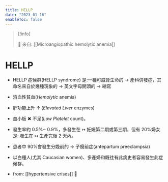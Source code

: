 ```yaml
---
title: HELLP
date: "2023-01-16"
enableToc: false
---
```


> [!info]
>
> 🌱 來自: [[Microangiopathic hemolytic anemia]]

# HELLP

- HELLP 症候群(HELLP syndrome) 是:一種可威脅生命的 → 產科併發症，其命名來自於幾種現象的 → 英文字母開頭的 → 縮寫

- 溶血性貧血(_Hemolytic_ anemia)
- 肝功能上升 ↑ (_Elevated Liver_ enzymes)
- 血小板 ✖ 不足(_Low Platelet_ count)。

- 發生率約 0.5%~ 0.9%，多發生在 ↣ 妊娠第二期或第三期，但有 20%婦女 是: 發生在 ↣ 生產完後 2 天內。
- 患者中 90%會發生分娩前的 → 子癇前症(antepartum preeclampsia)
- 以白種人(尤其 Caucasian women)、多產婦和既往有此病史者容易發生此症候群。

- from: [[hypertensive crises]] 󰒖
